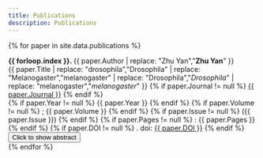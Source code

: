 ```yaml
---
title: Publications
description: Publications
---
```

{% for paper in site.data.publications %}
<div class="w3-card-4">
    <div class="w3-container pub">
        <strong>{{ forloop.index }}. </strong>
        {{ paper.Author | 
            replace: "Zhu Yan","<strong>Zhu Yan</strong>" }}
        <br>
        {{ paper.Title | 
            replace: "drosophila","Drosophila" | 
            replace: "Melanogaster","melanogaster" | 
            replace: "Drosophila","<i>Drosophila</i>" | 
            replace: "melanogaster","<i>melanogaster</i>" }}
        {% if paper.Journal != null %}
            <ins>{{ paper.Journal }}</ins>
        {% endif %}
        <br>
        {% if paper.Year != null %}
            {{ paper.Year }}
        {% endif %}
        {% if paper.Volume != null %}
            ; {{ paper.Volume }}
        {% endif %}
        {% if paper.Issue != null %}
            ({{ paper.Issue }})
        {% endif %}
        {% if paper.Pages != null %}
            : {{ paper.Pages }}
        {% endif %}
        {% if paper.DOI != null %}
            . doi: <a href="https://doi.org/{{paper.DOI}}">{{ paper.DOI }}</a>
        {% endif %}
    </div>
    <button id ="btn{{ forloop.index }}" onclick="showabs('{{ forloop.index }}')" class="absbtn w3-button w3-block w3-light-grey">Click to show abstract</button>
    <div id="{{ forloop.index }}" class="abs w3-panel w3-light-grey" style="display: none">
        <p class="text">
            {{ paper.Abstract |
            replace: "drosophila","Drosophila" | 
            replace: "Melanogaster","melanogaster" | 
            replace: "Drosophila","<i>Drosophila</i>" | 
            replace: "melanogaster","<i>melanogaster</i>" }}
        </p>
    </div>
</div>
{% endfor %}

<script>
    function showabs(id) {
        $("#"+id).slideToggle(500,function(){btnname(id);});
    }
    function btnname(id) {
        var btn = document.getElementById("btn"+id);
        if (btn.innerHTML == "Click to show abstract") {
            btn.innerHTML = "Click to hide abstract";
        }else {
            btn.innerHTML = "Click to show abstract";
        }
    }
</script>